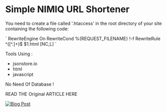 # Simple NIMIQ URL Shortener

You need to create a file called '.htaccess' in the root directory of your site containing the following code:

´
RewriteEngine On
RewriteCond %{REQUEST_FILENAME} !-f
RewriteRule ^([^\.]+)$ $1.html [NC,L]
´

Tools Using : 

- jsonstore.io
- html
- javascript

No Need Of Database !

READ THE Original ARTICLE HERE

[![Blog Post](https://palash.tk/assets/images/build_url_shortener.png)](https://palash.tk/Build-URL-Shortener-With-HTML-JS)
